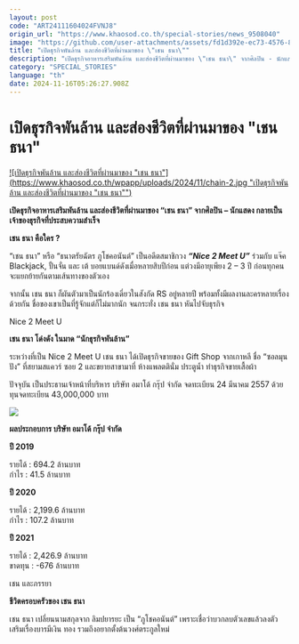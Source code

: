 ```yaml
---
layout: post
code: "ART24111604024FVNJ8"
origin_url: "https://www.khaosod.co.th/special-stories/news_9508040"
image: "https://github.com/user-attachments/assets/fd1d392e-ec73-4576-8bbd-98e311d44593"
title: "เปิดธุรกิจพันล้าน และส่องชีวิตที่ผ่านมาของ \"เชน ธนา\""
description: "เปิดธุรกิจอาหารเสริมพันล้าน และส่องชีวิตที่ผ่านมาของ \"เชน ธนา\" จากศิลปิน - นักแสดง กลายเป็นเจ้าของธุรกิจที่ประสบความสำเร็จ"
category: "SPECIAL_STORIES"
language: "th"
date: 2024-11-16T05:26:27.908Z
---
```


# เปิดธุรกิจพันล้าน และส่องชีวิตที่ผ่านมาของ "เชน ธนา"

[![เปิดธุรกิจพันล้าน และส่องชีวิตที่ผ่านมาของ "เชน ธนา"](https://www.khaosod.co.th/wpapp/uploads/2024/11/chain-2.jpg "เปิดธุรกิจพันล้าน และส่องชีวิตที่ผ่านมาของ "เชน ธนา"")](https://www.khaosod.co.th/wpapp/uploads/2024/11/chain-2.jpg)

**เปิดธุรกิจอาหารเสริมพันล้าน และส่องชีวิตที่ผ่านมาของ “เชน ธนา” จากศิลปิน – นักแสดง กลายเป็นเจ้าของธุรกิจที่ประสบความสำเร็จ**

**เชน ธนา คือใคร ?**

“เชน ธนา” หรือ “ธนาตรัยฉัตร ภูโชคอนันต์” เป็นอดีตสมาชิกวง **_“Nice 2 Meet U”_** ร่วมกับ แจ๊ค Blackjack, ปั้นจั่น และ เต้ บอยแบนด์ดังเมื่อหลายสิบปีก่อน แต่วงมีอายุเพียง 2 – 3 ปี ก่อนทุกคนจะแยกย้ายกันตามเส้นทางของตัวเอง

จากนั้น เชน ธนา ก็ผันตัวมาเป็นนักร้องเดี่ยวในสังกัด RS อยู่หลายปี พร้อมทั้งมีผลงานละครหลายเรื่องด้วยกัน ชื่อของเขาเป็นที่รู้จักแต่ก็ไม่มากนัก จนกระทั่ง เชน ธนา หันไปจับธุรกิจ

Nice 2 Meet U

**เชน ธนา โด่งดัง ในมาด “นักธุรกิจพันล้าน”**

ระหว่างที่เป็น Nice 2 Meet U เชน ธนา ได้เปิดธุรกิจขายของ Gift Shop จากเกาหลี ชื่อ “ซอลมุนปัง” ที่สยามสแควร์ ซอย 2 และขยายสาขามาที่ ห้างแพลตตินั่ม ประตูน้ำ ทำธุรกิจขายเสื้อผ้า

ปัจจุบัน เป็นประธานเจ้าหน้าที่บริหาร บริษัท อมาโด้ กรุ๊ป จำกัด จดทะเบียน 24 มีนาคม 2557 ด้วยทุนจดทะเบียน 43,000,000 บาท

[![](https://www.khaosod.co.th/wpapp/uploads/2024/11/clipboard2-horz-3-696x342.jpg)](https://www.khaosod.co.th/wpapp/uploads/2024/11/clipboard2-horz-3.jpg)

**ผลประกอบการ บริษัท อมาโด้ กรุ๊ป จำกัด**

**ปี 2019**

รายได้ : 694.2 ล้านบาท  
กำไร : 41.5 ล้านบาท

**ปี 2020**

รายได้ : 2,199.6 ล้านบาท  
กำไร : 107.2 ล้านบาท

**ปี 2021**

รายได้ : 2,426.9 ล้านบาท  
ขาดทุน : -676 ล้านบาท

เชน และภรรยา

**ชีวิตครอบครัวของ เชน ธนา**

เชน ธนา เปลี่ยนนามสกุลจาก ลิมปยารยะ เป็น “ภูโชคอนันต์” เพราะเชื่อว่าบวกลบตัวเลขแล้วลงตัวเสริมเรื่องบารมีเงิน ทอง รวมถึงอยากตั้งต้นวงศ์ตระกูลใหม่